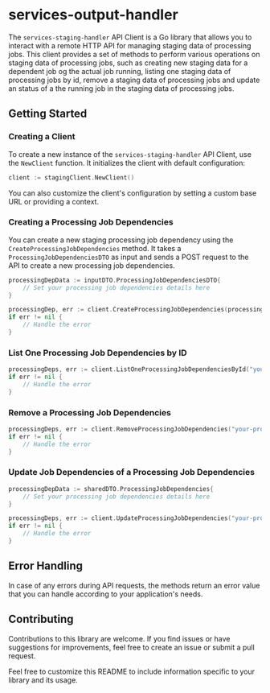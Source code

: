 # services-output-handler

The `services-staging-handler` API Client is a Go library that allows you to interact with a remote HTTP API for managing staging data of processing jobs. This client provides a set of methods to perform various operations on staging data of processing jobs, such as creating new staging data for a dependent job og the actual job running, listing one staging data of processing jobs by id, remove a staging data of processing jobs and update an status of a the running job in the staging data of processing jobs.

## Getting Started

### Creating a Client

To create a new instance of the `services-staging-handler` API Client, use the `NewClient` function. It initializes the client with default configuration:

```go
client := stagingClient.NewClient()
```

You can also customize the client's configuration by setting a custom base URL or providing a context.

### Creating a Processing Job Dependencies

You can create a new staging processing job dependency using the `CreateProcessingJobDependencies` method. It takes a `ProcessingJobDependenciesDTO` as input and sends a POST request to the API to create a new processing job dependencies.

```go
processingDepData := inputDTO.ProcessingJobDependenciesDTO{
    // Set your processing job dependencies details here
}

processingDep, err := client.CreateProcessingJobDependencies(processingDepData)
if err != nil {
    // Handle the error
}
```

### List One Processing Job Dependencies by ID

```go
processingDeps, err := client.ListOneProcessingJobDependenciesById("your-processing-job-dependencies-id")
if err != nil {
    // Handle the error
}
```

### Remove a Processing Job Dependencies


```go
processingDeps, err := client.RemoveProcessingJobDependencies("your-processing-job-dependencies-id")
if err != nil {
    // Handle the error
}
```

### Update Job Dependencies of a Processing Job Dependencies


```go
processingDepData := sharedDTO.ProcessingJobDependencies{
    // Set your processing job dependencies details here
}

processingDeps, err := client.UpdateProcessingJobDependencies("your-processing-job-dependencies-id")
if err != nil {
    // Handle the error
}
```

## Error Handling

In case of any errors during API requests, the methods return an error value that you can handle according to your application's needs.

## Contributing

Contributions to this library are welcome. If you find issues or have suggestions for improvements, feel free to create an issue or submit a pull request.

Feel free to customize this README to include information specific to your library and its usage.
